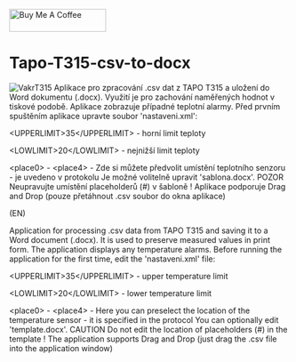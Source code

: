 <a href="https://www.buymeacoffee.com/kratkyt" target="_blank"><img src="https://cdn.buymeacoffee.com/buttons/default-orange.png" alt="Buy Me A Coffee" height="41" width="174"></a>
# Tapo-T315-csv-to-docx
![VakrT315](https://github.com/user-attachments/assets/a15744f8-b3a0-426a-a1b0-a77945d1d901)
Aplikace pro zpracování .csv dat z TAPO T315 a uložení do Word dokumentu (.docx). Využití je pro zachování naměřených hodnot v tiskové podobě. Aplikace zobrazuje případné teplotní alarmy. Před prvním spuštěním aplikace upravte soubor 'nastaveni.xml':

\<UPPERLIMIT>35</UPPERLIMIT\> - horní limit teploty

\<LOWLIMIT>20\</LOWLIMIT\> - nejnižší limit teploty

\<place0> - \<place4\> - Zde si můžete předvolit umístění teplotního senzoru - je uvedeno v protokolu
Je možné volitelně upravit 'sablona.docx'. POZOR Neupravujte umístění placeholderů (\#) v šabloně  !
Aplikace podporuje Drag and Drop (pouze přetáhnout .csv soubor do okna aplikace)

(EN)

Application for processing .csv data from TAPO T315 and saving it to a Word document (.docx). It is used to preserve measured values in print form. The application displays any temperature alarms. Before running the application for the first time, edit the 'nastaveni.xml' file:

\<UPPERLIMIT>35</UPPERLIMIT\> - upper temperature limit

\<LOWLIMIT>20\</LOWLIMIT\> - lower temperature limit

\<place0> - \<place4\> - Here you can preselect the location of the temperature sensor - it is specified in the protocol
You can optionally edit 'template.docx'. CAUTION Do not edit the location of placeholders (\#) in the template  !
The application supports Drag and Drop (just drag the .csv file into the application window)
